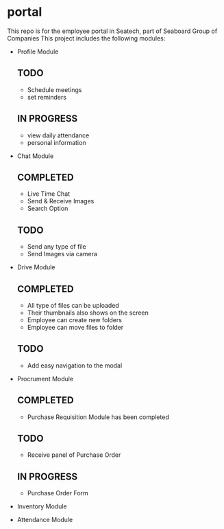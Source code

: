 # portal
This repo is for the employee portal in Seatech, part of Seaboard Group of Companies
This project includes the following modules:
* Profile Module
  ## TODO
    * Schedule meetings
    * set reminders
  ## IN PROGRESS
    * view daily attendance
    * personal information
* Chat Module
  ## COMPLETED
    * Live Time Chat
    * Send & Receive Images
    * Search Option
  ## TODO
    * Send any type of file
    * Send Images via camera
* Drive Module
  ## COMPLETED
    * All type of files can be uploaded
    * Their thumbnails also shows on the screen
    * Employee can create new folders
    * Employee can move files to folder
  ## TODO
    * Add easy navigation to the modal
* Procrument Module
  ## COMPLETED
    * Purchase Requisition Module has been completed
  ## TODO
    * Receive panel of Purchase Order
  ## IN PROGRESS
    * Purchase Order Form
* Inventory Module

* Attendance Module
